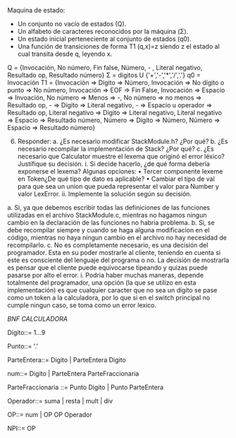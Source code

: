 Maquina de estado:

- Un conjunto no vacío de estados (Q).
- Un alfabeto de caracteres reconocidos por la máquina (Σ).
- Un estado inicial perteneciente al conjunto de estados (q0).
- Una función de transiciones de forma T1 (q,x)=z siendo z el estado al cual transita desde q, leyendo x.

Q = {Invocación, No número, Fin false, Número, - , Literal negativo, Resultado op, Resultado número}
Σ = digitos U {'+','-','\*','/','.'}
q0 = Invocación
T1 = {Invocación => Dígito => Número, Invocación => No dígito o punto => No número, Invocación => EOF => Fin False, Invocación => Espacio => Invoación, No número => Menos => -, No número => no menos => Resultado op, - => Dígito => Literal negativo, - => Espacio u operador => Resultado op, Literal negativo => Dígito => Literal negativo, Literal negativo => Espacio => Resultado número, Número => Dígito => Número, Número => Espacio => Resultado número}

6. Responder:
   a. ¿Es necesario modificar StackModule.h? ¿Por qué?
   b. ¿Es necesario recompilar la implementación de Stack? ¿Por qué?
   c. ¿Es necesario que Calculator muestre el lexema que originó el error
   léxico? Justifique su decisión.
   i. Si decide hacerlo, ¿de qué forma debería exponerse el lexema?
   Algunas opciones:
   • Tercer componente lexeme en Token¿De qué tipo de dato es
   aplicable?
   • Cambiar el tipo de val para que sea un union que pueda
   representar el valor para Number y valor LexError.
   ii. Implemente la solución según su decisión.

a. Si, ya que debemos escribir todas las definiciones de las funciones utilizadas en el archivo StackModule.c, mientras no hagamos ningun cambio en la declaración de las funciones no habria problema.
b. Si, se debe recompilar siempre y cuando se haga alguna modificacion en el código, mientras no haya ningun cambio en el archivo no hay necesidad de recompilarlo.
c. No es completamente necesario, es una decisión del programador. Esta en su poder mostrarle al cliente, teniendo en cuenta si este es consciente del lenguaje del programa o no. La decisión de mostrarla es pensar que el cliente puede equivocarse tipeando y quizas puede pasarse por alto el error.
i. Podria haber muchas maneras, depende totalmente del programador, una opción (la que se utilizo en esta implementación) es que cualquier caracter que no sea un digito se pase como un token a la calculadora, por lo que si en el switch principal no cumple ningun caso, se toma como un error lexico.

_BNF CALCULADORA_

Digito::= 1...9

Punto::= '.'

ParteEntera::= Digito | ParteEntera Digito

num::= Digito | ParteEntera ParteFraccionaria

ParteFraccionaria ::= Punto Digito | Punto ParteEntera

Operador::= suma | resta | mult | div

OP::= num  | OP OP Operador

NPI::= OP
